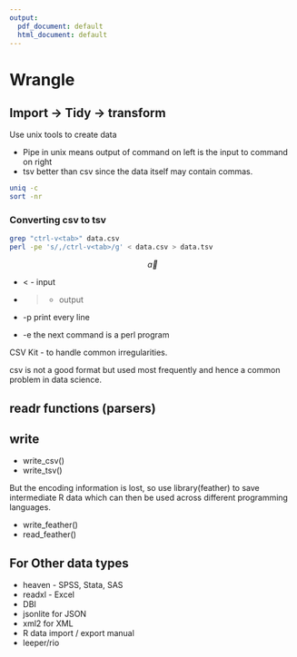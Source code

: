 ```yaml
---
output:
  pdf_document: default
  html_document: default
---
```

# Wrangle

## Import -> Tidy -> transform

Use unix tools to create data

- Pipe in unix means output of command on left is the input to command on right
- tsv better than csv since the data itself may contain commas.

```zsh
uniq -c
sort -nr
```

### Converting csv to tsv

```zsh
grep "ctrl-v<tab>" data.csv
perl -pe 's/,/ctrl-v<tab>/g' < data.csv > data.tsv
```

$$\vec a$$

- < - input
- > - output

- -p print every line
- -e the next command is a perl program

CSV Kit - to handle common irregularities.

csv is not a good format but used most frequently and hence a common problem in
data science.

## readr functions (parsers)

## write

- write_csv()
- write_tsv()

But the encoding information is lost, so use
library(feather) to save intermediate R data which can then be used across
different programming languages.

- write_feather()
- read_feather()

## For Other data types

- heaven - SPSS, Stata, SAS
- readxl - Excel
- DBI
- jsonlite for JSON
- xml2 for XML
- R data import / export manual
- leeper/rio


